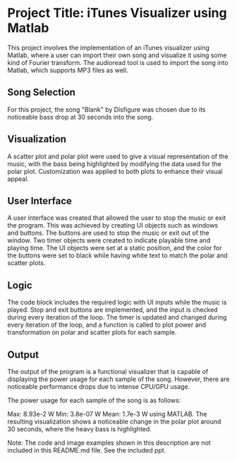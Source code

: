 # Project Title: iTunes Visualizer using Matlab
This project involves the implementation of an iTunes visualizer using Matlab, where a user can import their own song and visualize it using some kind of Fourier transform. The audioread tool is used to import the song into Matlab, which supports MP3 files as well.

## Song Selection
For this project, the song "Blank" by Disfigure was chosen due to its noticeable bass drop at 30 seconds into the song.

## Visualization
A scatter plot and polar plot were used to give a visual representation of the music, with the bass being highlighted by modifying the data used for the polar plot. Customization was applied to both plots to enhance their visual appeal.

## User Interface
A user interface was created that allowed the user to stop the music or exit the program. This was achieved by creating UI objects such as windows and buttons. The buttons are used to stop the music or exit out of the window. Two timer objects were created to indicate playable time and playing time. The UI objects were set at a static position, and the color for the buttons were set to black while having white text to match the polar and scatter plots.

## Logic
The code block includes the required logic with UI inputs while the music is played. Stop and exit buttons are implemented, and the input is checked during every iteration of the loop. The timer is updated and changed during every iteration of the loop, and a function is called to plot power and transformation on polar and scatter plots for each sample.

## Output
The output of the program is a functional visualizer that is capable of displaying the power usage for each sample of the song. However, there are noticeable performance drops due to intense CPU/GPU usage.

The power usage for each sample of the song is as follows:

Max: 8.93e-2 W
Min: 3.8e-07 W
Mean: 1.7e-3 W using MATLAB.
The resulting visualization shows a noticeable change in the polar plot around 30 seconds, where the heavy bass is highlighted.

Note: The code and image examples shown in this description are not included in this README.md file. See the included ppt.